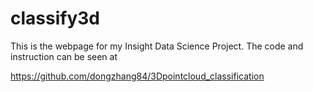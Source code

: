 # classify3d

This is the webpage for my Insight Data Science Project. The code and instruction can be seen at

https://github.com/dongzhang84/3Dpointcloud_classification
